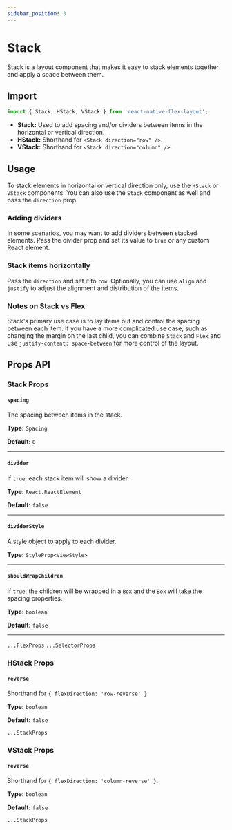 ```yaml
---
sidebar_position: 3
---
```


# Stack

Stack is a layout component that makes it easy to stack elements together and apply a space between them.

## Import

```js
import { Stack, HStack, VStack } from 'react-native-flex-layout';
```

- **Stack:** Used to add spacing and/or dividers between items in the horizontal or vertical direction.
- **HStack:** Shorthand for `<Stack direction="row" />`.
- **VStack:** Shorthand for `<Stack direction="column" />`.

## Usage

To stack elements in horizontal or vertical direction only, use the `HStack` or `VStack` components. You can also use
the `Stack` component as well and pass the `direction` prop.

### Adding dividers

In some scenarios, you may want to add dividers between stacked elements. Pass the divider prop and set its value
to `true` or any custom React element.

### Stack items horizontally

Pass the `direction` and set it to `row`. Optionally, you can use `align` and `justify` to adjust the alignment and
distribution of the items.

### Notes on Stack vs Flex

Stack's primary use case is to lay items out and control the spacing between each item. If you have a more complicated
use case, such as changing the margin on the last child, you can combine `Stack` and `Flex` and
use `justify-content: space-between` for more control of the layout.

## Props API

### Stack Props

#### `spacing`

The spacing between items in the stack.

**Type:** `Spacing`

**Default:** `0`

---

#### `divider`

If `true`, each stack item will show a divider.

**Type:** `React.ReactElement`

**Default:** `false`

---

#### `dividerStyle`

A style object to apply to each divider.

**Type:** `StyleProp<ViewStyle>`

---

#### `shouldWrapChildren`

If `true`, the children will be wrapped in a `Box` and the `Box` will take the spacing properties.

**Type:** `boolean`

**Default:** `false`

---

`...FlexProps` `...SelectorProps`

### HStack Props

#### `reverse`

Shorthand for `{ flexDirection: 'row-reverse' }`.

**Type:** `boolean`

**Default:** `false`

`...StackProps`

### VStack Props

#### `reverse`

Shorthand for `{ flexDirection: 'column-reverse' }`.

**Type:** `boolean`

**Default:** `false`

`...StackProps`
